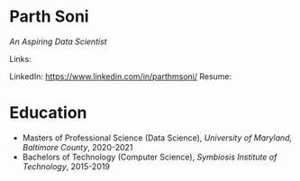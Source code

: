 # Parth Soni
*An Aspiring Data Scientist*

Links:

LinkedIn: https://www.linkedin.com/in/parthmsoni/
Resume: 

# Education
* Masters of Professional Science (Data Science), *University of Maryland, Baltimore County*, 2020-2021
* Bachelors of Technology (Computer Science), *Symbiosis Institute of Technology*, 2015-2019

